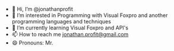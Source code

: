 - 👋 Hi, I’m @jonathanprofit
- 👀 I’m interested in Programming with Visual Foxpro and another programming languages and techniques
- 🌱 I’m currently learning Visual Foxpro and API's
- 📫 How to reach me jonathan.profit@gmail.com 
- 😄 Pronouns: Mr.

<!---
jonathanprofit/jonathanprofit is a ✨ special ✨ repository because its `README.md` (this file) appears on your GitHub profile.
You can click the Preview link to take a look at your changes.
--->
